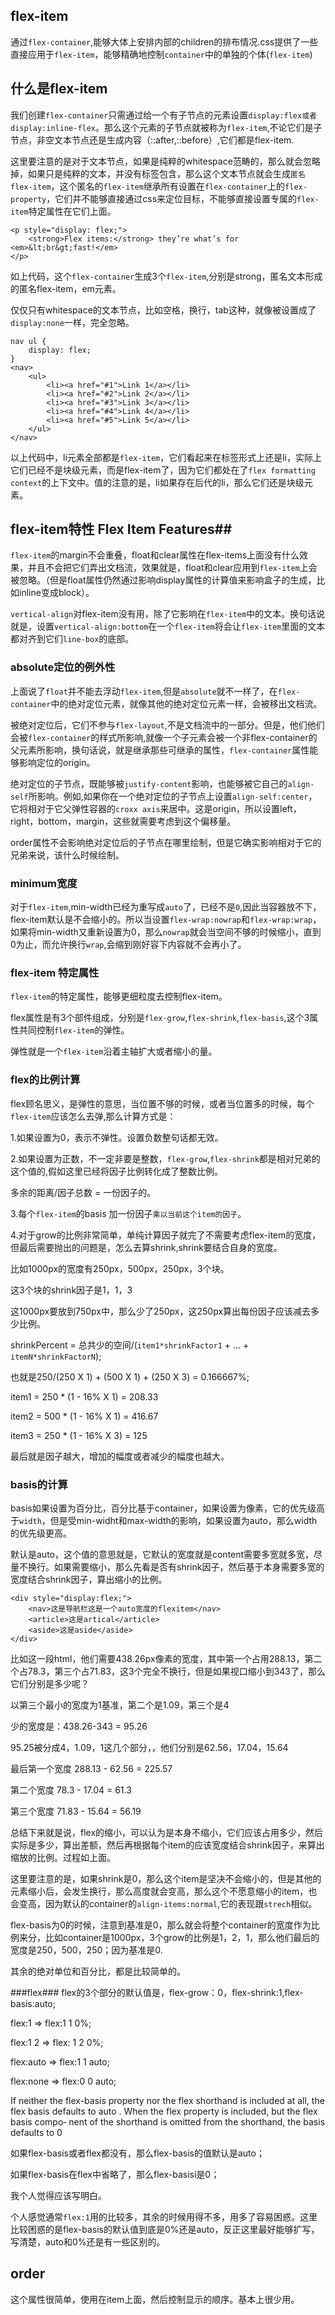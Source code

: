 ## flex-item ##
通过`flex-container`,能够大体上安排内部的children的排布情况.css提供了一些直接应用于`flex-item`，能够精确地控制`container`中的单独的个体(`flex-item`)
## 什么是flex-item ##
我们创建`flex-container`只需通过给一个有子节点的元素设置`display:flex或者display:inline-flex`。那么这个元素的子节点就被称为`flex-item`,不论它们是子节点，非空文本节点还是生成内容（::after,::before）,它们都是flex-item.

这里要注意的是对于文本节点，如果是纯粹的whitespace范畴的，那么就会忽略掉，如果只是纯粹的文本，并没有标签包含，那么这个文本节点就会生成`匿名flex-item`，这个匿名的`flex-item`继承所有设置在`flex-container`上的`flex-property`，它们并不能够直接通过css来定位目标，不能够直接设置专属的`flex-item`特定属性在它们上面。

	<p style="display: flex;">
	    <strong>Flex items:</strong> they’re what’s for <em>&lt;br&gt;fast!</em>
	</p>

如上代码，这个`flex-container`生成3个`flex-item`,分别是strong，匿名文本形成的匿名flex-item，em元素。

仅仅只有whitespace的文本节点，比如空格，换行，tab这种，就像被设置成了`display:none`一样，完全忽略。

	nav ul {
		display: flex;
	}
	<nav>
		<ul>
			<li><a href="#1">Link 1</a></li>
			<li><a href="#2">Link 2</a></li>
			<li><a href="#3">Link 3</a></li>
			<li><a href="#4">Link 4</a></li>
			<li><a href="#5">Link 5</a></li>
		</ul>
	</nav>

以上代码中，li元素全部都是`flex-item`，它们看起来在标签形式上还是li，实际上它们已经不是块级元素，而是flex-item了，因为它们都处在了`flex formatting context`的上下文中。值的注意的是，li如果存在后代的li，那么它们还是块级元素。

## flex-item特性 Flex Item Features##
`flex-item`的margin不会重叠，float和clear属性在flex-items上面没有什么效果，并且不会把它们弄出文档流，效果就是，float和clear应用到`flex-item`上会被忽略。（但是float属性仍然通过影响display属性的计算值来影响盒子的生成，比如inline变成block）。

`vertical-align`对flex-item没有用，除了它影响在`flex-item`中的文本。换句话说就是，设置`vertical-align:bottom`在一个`flex-item`将会让`flex-item`里面的文本都对齐到它们`line-box`的底部。

### absolute定位的例外性 ###
上面说了`float`并不能去浮动`flex-item`,但是`absolute`就不一样了，在`flex-container`中的绝对定位元素，就像其他的绝对定位元素一样，会被移出文档流。

被绝对定位后，它们不参与`flex-layout`,不是文档流中的一部分。但是，他们他们会被`flex-container`的样式所影响,就像一个子元素会被一个非flex-container的父元素所影响，换句话说，就是继承那些可继承的属性，`flex-container`属性能够影响定位的origin。

绝对定位的子节点，既能够被`justify-content`影响，也能够被它自己的`align-self`所影响。例如,如果你在一个绝对定位的子节点上设置`align-self:center`，它将相对于它父弹性容器的`croxx axis`来居中。这是origin，所以设置left，right，bottom，margin，这些就需要考虑到这个偏移量。

order属性不会影响绝对定位后的子节点在哪里绘制，但是它确实影响相对于它的兄弟来说，该什么时候绘制。

### minimum宽度 ###
对于`flex-item`,min-width已经为重写成`auto`了，已经不是`0`,因此当容器放不下，flex-item默认是不会缩小的。所以当设置`flex-wrap:nowrap`和`flex-wrap:wrap`，如果将min-width又重新设置为0，那么`nowrap`就会当空间不够的时候缩小，直到0为止，而允许换行`wrap`,会缩到刚好容下内容就不会再小了。

### flex-item 特定属性 ###
`flex-item`的特定属性，能够更细粒度去控制flex-item。

flex属性是有3个部件组成，分别是`flex-grow`,`flex-shrink`,`flex-basis`,这个3属性共同控制`flex-item`的弹性。

弹性就是一个`flex-item`沿着主轴扩大或者缩小的量。


### flex的比例计算 ###
flex顾名思义，是弹性的意思，当位置不够的时候，或者当位置多的时候，每个`flex-item`应该怎么去弹,那么计算方式是：

1.如果设置为0，表示不弹性。设置负数整句话都无效。

2.如果设置为正数，不一定非要是整数，`flex-grow`,`flex-shrink`都是相对兄弟的这个值的,假如这里已经将因子比例转化成了整数比例。

多余的距离/因子总数 = 一份因子的。

3.每个`flex-item`的basis 加一份因子`乘以当前这个item的因子`。

4.对于grow的比例非常简单，单纯计算因子就完了不需要考虑flex-item的宽度，但最后需要抛出的问题是，怎么去算shrink,shrink要结合自身的宽度。

比如1000px的宽度有250px，500px，250px，3个块。

这3个块的shrink因子是1，1，3

这1000px要放到750px中，那么少了250px，这250px算出每份因子应该减去多少比例。

shrinkPercent = 总共少的空间/(`item1*shrinkFactor1` + ... + `itemN*shrinkFactorN`);

也就是250/(250 X 1) + (500 X 1) + (250 X 3) = 0.166667%;

item1 = 250 * (1 - 16% X 1) = 208.33

item2 = 500 * (1 - 16% X 1) = 416.67

item3 = 250 * (1 - 16% X 3) = 125

最后就是因子越大，增加的幅度或者减少的幅度也越大。


### basis的计算 ###
basis如果设置为百分比，百分比基于container，如果设置为像素，它的优先级高于`width`，但是受min-widht和max-width的影响，如果设置为auto，那么width的优先级更高。

默认是auto，这个值的意思就是，它默认的宽度就是content需要多宽就多宽，尽量不换行。如果需要缩小，那么先看是否有shrink因子，然后基于本身需要多宽的宽度结合shrink因子，算出缩小的比例。


    <div style="display:flex;">
        <nav>这是导航栏这是一个auto宽度的flexitem</nav>
        <article>这是artical</article>
        <aside>这是aside</aside>
    </div>

比如这一段html，他们需要438.26px像素的宽度，其中第一个占用288.13，第二个占78.3，第三个占71.83，这3个完全不换行，但是如果视口缩小到343了，那么它们分别是多少呢？

以第三个最小的宽度为1基准，第二个是1.09，第三个是4

少的宽度是：438.26-343 = 95.26

95.25被分成4，1.09，1这几个部分，，他们分别是62.56，17.04，15.64

最后第一个宽度 288.13 - 62.56 = 225.57

第二个宽度 78.3 - 17.04 = 61.3

第三个宽度 71.83 - 15.64 = 56.19

总结下来就是说，flex的缩小，可以认为是本身不缩小，它们应该占用多少，然后实际是多少，算出差额，然后再根据每个item的应该宽度结合shrink因子，来算出缩放的比例。过程如上面。

这里要注意的是，如果shrink是0，那么这个item是坚决不会缩小的，但是其他的元素缩小后，会发生换行，那么高度就会变高，那么这个不愿意缩小的item，也会变高，因为默认的container的`align-items:normal`,它的表现跟`strech`相似。


flex-basis为0的时候，注意到基准是0，那么就会将整个container的宽度作为比例来分，比如container是1000px，3个grow的比例是1，2，1，那么他们最后的宽度是250，500，250；因为基准是0.

其余的绝对单位和百分比，都是比较简单的。

###flex###
flex的3个部分的默认值是，flex-grow：0，flex-shrink:1,flex-basis:auto;

flex:1 => flex:1 1 0%;

flex:1 2 => flex: 1 2 0%;

flex:auto => flex:1 1 auto;

flex:none => flex:0 0 auto;

If neither the  flex-basis property nor the  flex shorthand is included at all, the flex
basis defaults to  auto . When the  flex property is included, but the flex basis compo‐
nent of the shorthand is omitted from the shorthand, the basis defaults to  0

如果flex-basis或者flex都没有，那么flex-basis的值默认是auto；

如果flex-basis在flex中省略了，那么flex-basisi是0；

我个人觉得应该写明白。

个人感觉通常`flex:1`用的比较多，其余的时候用得不多，用多了容易困惑。这里比较困惑的是flex-basis的默认值到底是0%还是auto，反正这里最好能够扩写，写清楚，auto和0%还是有一些区别的。

## order ##
这个属性很简单，使用在item上面，然后控制显示的顺序。基本上很少用。